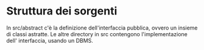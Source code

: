 # Struttura dei sorgenti

In src/abstract c'è la definizione dell'interfaccia pubblica, ovvero un insieme 
di classi astratte. Le altre directory in src contengono l'implementazione dell' 
interfaccia, usando un DBMS.
